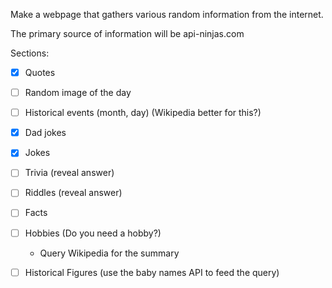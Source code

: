 Make a webpage that gathers various random information from the internet.

The primary source of information will be api-ninjas.com

Sections:
- [x] Quotes
- [ ] Random image of the day
- [ ] Historical events (month, day) (Wikipedia better for this?)
- [x] Dad jokes
- [x] Jokes
- [ ] Trivia (reveal answer)
- [ ] Riddles (reveal answer)
- [ ] Facts
- [ ] Hobbies (Do you need a hobby?)
    - Query Wikipedia for the summary
- [ ] Historical Figures (use the baby names API to feed the query)


